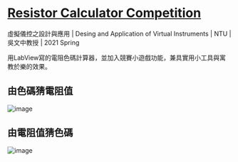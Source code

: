 # [Resistor Calculator Competition](https://github.com/alvin870203/ntulabview21s/tree/main/%E6%9C%9F%E6%9C%AB%E5%B0%88%E9%A1%8C/r09921006_final)
虛擬儀控之設計與應用 | Desing and Application of Virtual Instruments | NTU | 吳文中教授 | 2021 Spring

用LabView寫的電阻色碼計算器，並加入競賽小遊戲功能，兼具實用小工具與寓教於樂的效果。

## 由色碼猜電阻值
![image](https://user-images.githubusercontent.com/57071722/152860792-81f95c54-3011-4da0-a14f-0eed01a9a2e0.png)

## 由電阻值猜色碼
![image](https://user-images.githubusercontent.com/57071722/152860807-868df18a-06bf-4169-8df4-b7948ee3439a.png)
